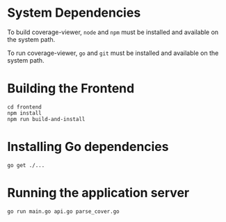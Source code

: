 # System Dependencies

To build coverage-viewer, `node` and `npm` must be installed and available on
the system path.

To run coverage-viewer, `go` and `git` must be installed and available on the
system path.

# Building the Frontend

    cd frontend
    npm install
    npm run build-and-install

# Installing Go dependencies

    go get ./...

# Running the application server

    go run main.go api.go parse_cover.go
